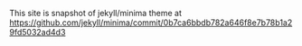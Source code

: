 This site is snapshot of jekyll/minima theme at https://github.com/jekyll/minima/commit/0b7ca6bbdb782a646f8e7b78b1a29fd5032ad4d3 


